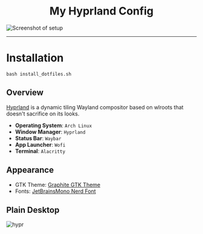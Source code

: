 <h1 align="center">My Hyprland Config</h1>

![Screenshot of setup](assets/screenshots/main.png)

---

# Installation

`bash install_dotfiles.sh`

## Overview

[Hyprland](https://github.com/vaxerski/Hyprland) is a dynamic tiling Wayland compositor based on wlroots that doesn't sacrifice on its looks.

- **Operating System**: `Arch Linux`
- **Window Manager**: `Hyprland`
- **Status Bar**: `Waybar`
- **App Launcher**: `Wofi`
- **Terminal**: `Alacritty`

## Appearance

- GTK Theme: [Graphite GTK Theme](https://github.com/vinceliuice/Graphite-gtk-theme)
- Fonts: [JetBrainsMono Nerd Font](https://github.com/ryanoasis/nerd-fonts/releases/download/v3.0.2/JetBrainsMono.zip)

## Plain Desktop

![hypr](assets/screenshots/plain.png)
